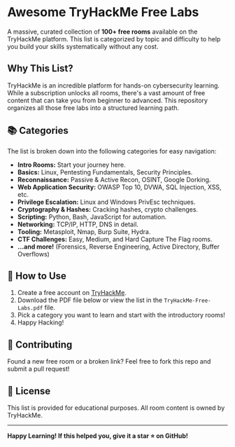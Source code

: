 # Awesome TryHackMe Free Labs

A massive, curated collection of **100+ free rooms** available on the TryHackMe platform. This list is categorized by topic and difficulty to help you build your skills systematically without any cost.

## Why This List?

TryHackMe is an incredible platform for hands-on cybersecurity learning. While a subscription unlocks all rooms, there's a vast amount of free content that can take you from beginner to advanced. This repository organizes all those free labs into a structured learning path.

## 📚 Categories

The list is broken down into the following categories for easy navigation:

*   **Intro Rooms:** Start your journey here.
*   **Basics:** Linux, Pentesting Fundamentals, Security Principles.
*   **Reconnaissance:** Passive & Active Recon, OSINT, Google Dorking.
*   **Web Application Security:** OWASP Top 10, DVWA, SQL Injection, XSS, etc.
*   **Privilege Escalation:** Linux and Windows PrivEsc techniques.
*   **Cryptography & Hashes:** Cracking hashes, crypto challenges.
*   **Scripting:** Python, Bash, JavaScript for automation.
*   **Networking:** TCP/IP, HTTP, DNS in detail.
*   **Tooling:** Metasploit, Nmap, Burp Suite, Hydra.
*   **CTF Challenges:** Easy, Medium, and Hard Capture The Flag rooms.
*   **...and more!** (Forensics, Reverse Engineering, Active Directory, Buffer Overflows)

## 🚀 How to Use

1.  Create a free account on [TryHackMe](https://tryhackme.com).
2.  Download the PDF file below or view the list in the `TryHackMe-Free-Labs.pdf` file.
3.  Pick a category you want to learn and start with the introductory rooms!
4.  Happy Hacking!


## 🤝 Contributing

Found a new free room or a broken link? Feel free to fork this repo and submit a pull request!

## 📜 License

This list is provided for educational purposes. All room content is owned by TryHackMe.

---

**Happy Learning! If this helped you, give it a star ⭐ on GitHub!**
